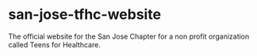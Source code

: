 # san-jose-tfhc-website
The official website for the San Jose Chapter for a non profit organization called Teens for Healthcare.
